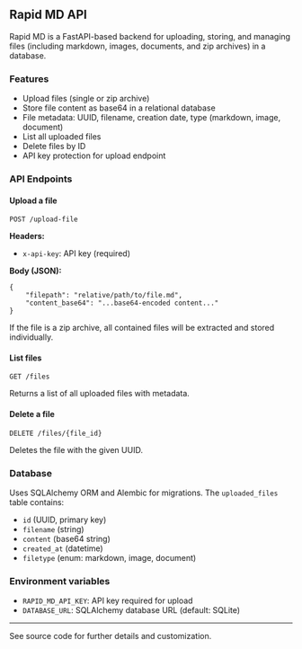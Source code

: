 ## Rapid MD API

Rapid MD is a FastAPI-based backend for uploading, storing, and managing files (including markdown, images, documents, and zip archives) in a database.

### Features

- Upload files (single or zip archive)
- Store file content as base64 in a relational database
- File metadata: UUID, filename, creation date, type (markdown, image, document)
- List all uploaded files
- Delete files by ID
- API key protection for upload endpoint

### API Endpoints

#### Upload a file
`POST /upload-file`

**Headers:**
- `x-api-key`: API key (required)

**Body (JSON):**
```
{
	"filepath": "relative/path/to/file.md",
	"content_base64": "...base64-encoded content..."
}
```

If the file is a zip archive, all contained files will be extracted and stored individually.

#### List files
`GET /files`

Returns a list of all uploaded files with metadata.

#### Delete a file
`DELETE /files/{file_id}`

Deletes the file with the given UUID.

### Database

Uses SQLAlchemy ORM and Alembic for migrations. The `uploaded_files` table contains:
- `id` (UUID, primary key)
- `filename` (string)
- `content` (base64 string)
- `created_at` (datetime)
- `filetype` (enum: markdown, image, document)

### Environment variables

- `RAPID_MD_API_KEY`: API key required for upload
- `DATABASE_URL`: SQLAlchemy database URL (default: SQLite)

---
See source code for further details and customization.
